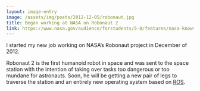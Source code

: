 ```yaml
---
layout: image-entry
image: /assets/img/posts/2012-12-05/robonaut.jpg
title: Began working at NASA on Robonaut 2
link: https://www.nasa.gov/audience/forstudents/5-8/features/nasa-knows/what-is-robonaut-58.html
---
```

I started my new job working on NASA’s Robonaut project in December of 2012.

Robonaut 2 is the first humanoid robot in space and was sent to the space station with the intention of taking over tasks too dangerous or too mundane for astronauts.  Soon, he will be getting a new pair of legs to traverse the station and an entirely new operating system based on [ROS](http://wiki.ros.org).
